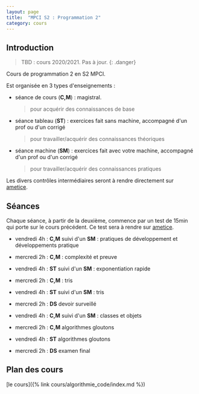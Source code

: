 ```yaml
---
layout: page
title:  "MPCI S2 : Programmation 2"
category: cours
---
```


## Introduction

> TBD : cours 2020/2021. Pas à jour.
{: .danger}

Cours de programmation 2 en S2 MPCI.

Est organisée en 3 types d'enseignements :

* séance de cours (**C,M**) : magistral.
  > pour acquérir  des connaissances de base
* séance tableau (**ST**) : exercices fait sans machine, accompagné d'un prof ou d'un corrigé
  > pour travailler/acquérir des connaissances théoriques
* séance machine (**SM**) : exercices fait avec votre machine, accompagné d'un prof ou d'un corrigé
  > pour travailler/acquérir des connaissances pratiques

Les divers contrôles intermédiaires seront à rendre directement sur [ametice](https://ametice.univ-amu.fr/course/view.php?id=70937).

## Séances

Chaque séance, à partir de la deuxième, commence par un test de 15min qui porte sur le cours précédent. Ce test sera à rendre sur [ametice](https://ametice.univ-amu.fr/course/view.php?id=70937).

* vendredi 4h : **C,M** suivi d'un **SM** : pratiques de développement et développements pratique
* mercredi 2h : **C,M** : complexité et preuve
* vendredi 4h : **ST** suivi d'un **SM** : exponentiation rapide

* mercredi 2h : **C,M** : tris
* vendredi 4h : **ST** suivi d'un **SM** : tris

* mercredi 2h : **DS** devoir surveillé
* vendredi 4h : **C,M** suivi d'un **SM** : classes et objets

* mercredi 2h : **C,M** algorithmes gloutons
* vendredi 4h : **ST** algorithmes gloutons

* mercredi 2h : **DS** examen final

## Plan des cours

[le cours]({% link cours/algorithmie_code/index.md %})
